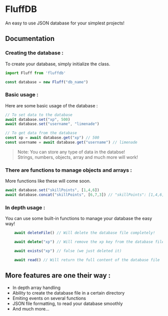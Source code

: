 # FluffDB
 An easy to use JSON database for your simplest projects!

 ## Documentation

### Creating the database : 
To create your database, simply initialize the class.
 ```ts
 import Fluff from 'fluffdb'

 const database = new Fluff("db_name")
```

### Basic usage :
Here are some basic usage of the database : 
```ts
// To set data to the database
await database.set("xp", 500)
await database.set("username", "limenade")

// To get data from the database
const xp = await database.get("xp") // 500
const username = await database.get("username") // limenade
```
> Note: You can store any type of data in the databse!  
> Strings, numbers, objects, array and much more will work!

### There are functions to manage objects and arrays : 
More functions like these will come soon.
```ts
await database.set("skillPoints", [1,4,6])
await database.concat("skillPoints", [6,7,3]) // "skillPoints": [1,4,6,6,7,3]
```

### In depth usage : 
You can use some built-in functions to manage your database the easy way!
```ts
    await deleteFile() // Will delete the database file completely!

    await delete("xp") // Will remove the xp key from the database file

    await exists("xp") // false (we just deleted it)

    await read() // Will return the full content of the database file
```


## More features are one their way : 
- In depth array handling
- Ability to create the database file in a certain directory
- Emiting events on several functions
- JSON file formatting, to read your database smoothly
- And much more... 